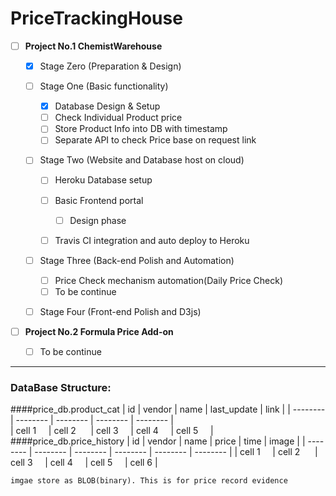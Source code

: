 #   PriceTrackingHouse

- [ ]   **Project No.1    ChemistWarehouse**
    - [x]   Stage Zero  (Preparation & Design)

    - [ ]   Stage One   (Basic functionality)
    
        - [x] Database Design & Setup
        - [ ] Check Individual Product price
        - [ ] Store Product Info into DB with timestamp
        - [ ] Separate API to check Price base on request link
    
    - [ ]   Stage Two   (Website and Database host on cloud)
    
        - [ ] Heroku Database setup
        - [ ] Basic Frontend portal
        
            - [ ] Design phase
            
        - [ ] Travis CI integration and auto deploy to Heroku
        
    - [ ]   Stage Three (Back-end Polish and Automation)
    
        - [ ] Price Check mechanism automation(Daily Price Check)
        - [ ] To be continue
        
    - [ ]   Stage Four  (Front-end Polish and D3js)


- [ ]   __Project No.2    Formula Price Add-on__
    - [ ]   To be continue



***

### DataBase Structure:

####price_db.product_cat
| id   | vendor  | name  | last_update  | link  |
| -------- | -------- | -------- | -------- | -------- |  
| cell 1  ­ ­ ­ ­  | cell 2  ­ ­ ­ ­ ­  | cell 3  ­ ­ ­ ­  | cell 4  ­ ­ ­ ­ | cell 5  ­ ­ ­ ­ |    
####price_db.price_history
| id   | vendor  | name  | price  | time  | image  | 
| -------- | -------- | -------- | -------- | -------- | -------- | 
| cell 1  ­ ­ ­ ­  | cell 2  ­ ­ ­ ­ ­  | cell 3  ­ ­ ­ ­  | cell 4  ­ ­ ­ ­  | cell 5  ­ ­ ­ ­  | cell 6  ­ ­ ­ ­  | 

`imgae store as BLOB(binary). This is for price record evidence`

